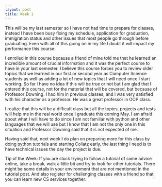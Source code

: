 ```yaml
---
layout: post
title: Week 1
---
```

This will be my last semester so I have not had time to prepare for classes, instead I have been busy fixing my schedule, application for graduation, immigration status and other issues that most people go through before graduating. Even with all of this going on in my life I doubt it will impact my performance this course.

I enrolled in this course because a friend of mine told me that he learned an incredible amount of crucial information and it was the perfect course to have in your last semester. I believe this course forces you to review older topics that we learned in our first or second year as Computer Science students as well as adding a lot of new topics that I will need once I start working. So far I have no idea if this will be true or not but I am glad that I entered this course, not for the material that will be covered, but because of Professor Downing. I had him in previous classes, and I was very satisfied with his character as a professor. He was a great professor in OOP class.

I realize that this will be a difficult class but all the topics, projects and tests will help me in the real world once I graduate this coming May. I am afraid about what I will have to do since I am not familiar with python and other languages that we will use but I know that I am not the only one in this situation and Professor Downing said that it is not expected of me.

Having said that, next week I do plan on preparing more for this class by doing python tutorials and starting Collatz early, the last thing I need is to have technical issues the day the project is due.

Tip of the Week: If you are stuck trying to follow a tutorial of some advice online, take a break, walk a little bit and try to look for other tutorials. There might be some details in your environment that are not mentioned in the tutorial post. And also register for challenging classes with a friend so that you can learn new CS services together.

